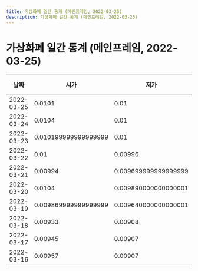 ```yaml
---
title: 가상화폐 일간 통계 (메인프레임, 2022-03-25)
description: 가상화폐 일간 통계 (메인프레임, 2022-03-25)
---
```


가상화폐 일간 통계 (메인프레임, 2022-03-25)
===

|날짜|시가|저가|고가|종가|비고|
|--|--|--|--|--|--|
|2022-03-25|0.0101|0.01|0.0103|0.01|    |
|2022-03-24|0.0104|0.01|0.0104|0.010199999999999999|    |
|2022-03-23|0.010199999999999999|0.01|0.0105|0.0104|    |
|2022-03-22|0.01|0.00996|0.0107|0.010199999999999999|    |
|2022-03-21|0.00994|0.009699999999999999|0.010199999999999999|0.01|    |
|2022-03-20|0.0104|0.009890000000000001|0.0107|0.00996|    |
|2022-03-19|0.009869999999999999|0.009640000000000001|0.0115|0.0104|    |
|2022-03-18|0.00933|0.00908|0.010199999999999999|0.009869999999999999|    |
|2022-03-17|0.00945|0.00907|0.00945|0.00934|    |
|2022-03-16|0.00957|0.00907|0.0101|0.00945|    |

